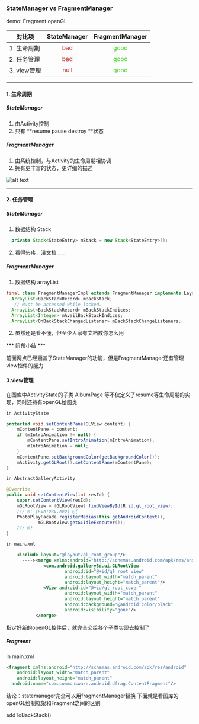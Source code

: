 
###   StateManager   vs   FragmentManager


demo: Fragment openGL

| 对比项      | StateManager           |FragmentManager  |
| ------------- |:-------------:|:-----:|
|   1. 生命周期    | <font color=#bd2424 >bad</font> | <font color=#3ed01c >good</font> |
| 2. 任务管理   | <font color=#bd2424 >bad</font>      |  <font color=#3ed01c >good</font> |
| 3. view管理| <font color=#bd2424 >null</font>     |     <font color=#3ed01c >good</font> |
***
#### 1. 生命周期
##### StateManager
1. 由Activity控制
2. 只有 **resume  pause destroy **状态

##### FragmentManager
1. 由系统控制，与Activity的生命周期相协调
2. 拥有更丰富的状态，更详细的描述

![alt text][logo]

[logo]:http://3.bp.blogspot.com/-YJSE-iQngrw/U3bLHPnB1YI/AAAAAAAABWs/CD03Kp6O-zM/s1600/fragmentlifecycle.png "Logo Title Text 2"
***
#### 2. 任务管理

##### StateManager
1. 数据结构 Stack
```java
  private Stack<StateEntry> mStack = new Stack<StateEntry>();
```
2. 看得头疼，没文档……

##### FragmentManager

1. 数据结构 arrayList
```java
final class FragmentManagerImpl extends FragmentManager implements LayoutInflater.Factory2 {
  ArrayList<BackStackRecord> mBackStack;
   // Must be accessed while locked.
  ArrayList<BackStackRecord> mBackStackIndices;
  ArrayList<Integer> mAvailBackStackIndices;
  ArrayList<OnBackStackChangedListener> mBackStackChangeListeners;
```

2. 虽然还是看不懂，但至少人家有文档教你怎么用

*** 阶段小结 ***

前面两点已经涵盖了StateManager的功能，但是FragmentManager还有管理view控件的能力


#### 3.view管理
在图库中ActivityState的子类 AlbumPage 等不仅定义了resume等生命周期的实现，同时还持有openGL绘图类
```java
in ActivityState

protected void setContentPane(GLView content) {
    mContentPane = content;
    if (mIntroAnimation != null) {
        mContentPane.setIntroAnimation(mIntroAnimation);
        mIntroAnimation = null;
    }
    mContentPane.setBackgroundColor(getBackgroundColor());
    mActivity.getGLRoot().setContentPane(mContentPane);
}
```

```java
in AbstractGalleryActivity

@Override
public void setContentView(int resId) {
    super.setContentView(resId);
    mGLRootView = (GLRootView) findViewById(R.id.gl_root_view);
    /// M: [FEATURE.ADD] @{
    PhotoPlayFacade.registerMedias(this.getAndroidContext(),
            mGLRootView.getGLIdleExecuter());
    /// @}
}
```

```xml
in main.xml

    <include layout="@layout/gl_root_group"/>
      ----><merge xmlns:android="http://schemas.android.com/apk/res/android">
              <com.android.gallery3d.ui.GLRootView
                      android:id="@+id/gl_root_view"
                      android:layout_width="match_parent"
                      android:layout_height="match_parent"/>
              <View android:id="@+id/gl_root_cover"
                      android:layout_width="match_parent"
                      android:layout_height="match_parent"
                      android:background="@android:color/black"
                      android:visibility="gone"/>
           </merge>
```
指定好新的openGL控件后，就完全交给各个子类实现去控制了


##### Fragment
in main.xml
```xml
<fragment xmlns:android="http://schemas.android.com/apk/res/android"
	android:layout_width="match_parent"
	android:layout_height="match_parent"
  android:name="com.commonsware.android.dfrag.ContentFragment"/>
```


结论：statemanager完全可以用fragmentManager替换
下面就是看图库的openGL绘制框架和Fragment之间的区别

addToBackStack()

